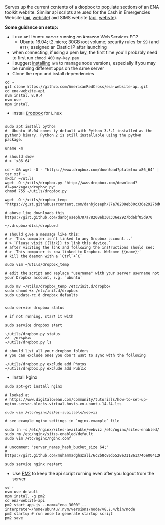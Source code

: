 Serves up the current contents of a dropbox to populate sections of an ENA toolkit website. Similar api scripts are used for the Cash in Emergencies Website ([api](https://github.com/AmericanRedCross/ctp-website-api), [website](https://github.com/AmericanRedCross/ctp-website)) and SIMS website ([api](https://github.com/AmericanRedCross/sims-website-api), [website](https://github.com/AmericanRedCross/sims-website)).

__Some guidance on setup:__
- I use an Ubuntu server running on Amazon Web Services EC2
  - Ubuntu 16.04; t2.micro; 30GB root volume; security rules for `SSH` and `HTTP`; assigned an Elastic IP after launching
- when connecting, if using a pem key, the first time you'll probably need to first run `chmod 400 my-key.pem`
- I suggest [installing](https://github.com/creationix/nvm#install-script) `nvm` to manage node versions, especially if you may be running different apps on the same server
- Clone the repo and install dependencies
```
cd ~
git clone https://github.com/AmericanRedCross/ena-website-api.git
cd ena-website-api
nvm install 8.9.4
nvm use
npm install
```
- Install [Dropbox](https://www.dropbox.com/install-linux) for Linux
```

sudo apt install python
#  Ubuntu 16.04 comes by default with Python 3.5.1 installed as the python3 binary. Python 2 is still installable using the python package.

uname -m

# should show 
# > `x86_64`

cd ~ && wget -O - "https://www.dropbox.com/download?plat=lnx.x86_64" | tar xzf -
mkdir ~/utils
wget -O ~/utils/dropbox.py "http://www.dropbox.com/download?dl=packages/dropbox.py"
chmod 755 ~/utils/dropbox.py

wget -O ~/utils/dropbox_temp "https://gist.githubusercontent.com/danbjoseph/87a78208eb30c336e2927bd6bf05d970/raw/7ed00d8d698f16595bca1af81f06521e94242391/dropbox"

# above line downloads this https://gist.github.com/danbjoseph/87a78208eb30c336e2927bd6bf05d970

~/.dropbox-dist/dropboxd

# should give a message like this:
# > `This computer isn't linked to any Dropbox account...`    
# > `Please visit {{link}} to link this device.`
# after visiting the link and following the instructions should see:
# > `This computer is now linked to Dropbox. Welcome {{name}}`
# kill the daemon with a `Ctrl`+`C`

sudo vim ~/utils/dropbox_temp

# edit the script and replace "username" with your server username not your Dropbox account, e.g. `ubuntu`

sudo mv ~/utils/dropbox_temp /etc/init.d/dropbox
sudo chmod +x /etc/init.d/dropbox
sudo update-rc.d dropbox defaults


sudo service dropbox status

# if not running, start it with 

sudo service dropbox start

~/utils/dropbox.py status
cd ~/Dropbox
~/utils/dropbox.py ls 

# should list all your dropbox folders
# you can exclude ones you don't want to sync with the following

~/utils/dropbox.py exclude add Photos
~/utils/dropbox.py exclude add Public
```
- Install Nginx
```
sudo apt-get install nginx

# looked at 
# https://www.digitalocean.com/community/tutorials/how-to-set-up-nginx-server-blocks-virtual-hosts-on-ubuntu-14-04-lts

sudo vim /etc/nginx/sites-available/webviz

# see example nginx settings in `nginx.example` file

sudo ln -s /etc/nginx/sites-available/webviz /etc/nginx/sites-enabled/
sudo rm /etc/nginx/sites-enabled/default
sudo vim /etc/nginx/nginx.conf

# uncomment "server_names_hash_bucket_size 64;"
# https://gist.github.com/muhammadghazali/6c2b8c80d5528e3118613746e0041263

sudo service nginx restart
```
- Use [PM2](https://github.com/Unitech/pm2) to keep the api script running even after you logout from the server
```
cd ~ 
nvm use default
npm install -g pm2
cd ena-website-api
pm2 start app.js --name="ena_3000" --interpreter=/home/ubuntu/.nvm/versions/node/v8.9.4/bin/node
pm2 startup # run once to generate startup script
pm2 save
```
